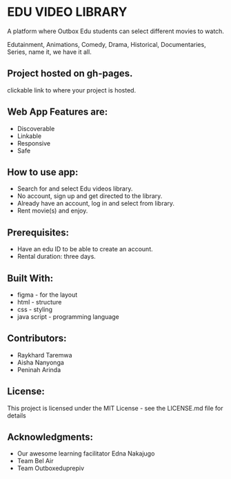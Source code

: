 # EDU VIDEO LIBRARY

A platform where Outbox Edu students can select different movies to watch. 


Edutainment, Animations, Comedy, Drama, Historical, Documentaries, Series, name it, we have it all.

## Project hosted on gh-pages.
clickable link to where your project is hosted.

## Web App Features are:
- Discoverable
- Linkable
- Responsive
- Safe

## How to use app:
- Search for and select Edu videos library. 
- No account, sign up and get directed to the library.
- Already have an account, log in and select from library.
- Rent movie(s) and enjoy. 

## Prerequisites:
- Have an edu ID to be able to create an account.
- Rental duration: three days.

## Built With:
* figma - for the layout
* html - structure
* css - styling
* java script - programming language

## Contributors:
- Raykhard Taremwa
- Aisha Nanyonga
- Peninah Arinda

## License:
This project is licensed under the MIT License - see the LICENSE.md file for details

## Acknowledgments:
- Our awesome learning facilitator Edna Nakajugo
- Team Bel Air
- Team Outboxeduprepiv
